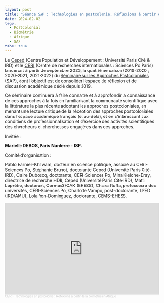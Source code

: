 ```yaml
---
layout: post
title: 'Séance SAP : Technologies en postcolonie. Réflexions à partir de la biométrie en Afrique'
date: 2024-02-02
tags:
  - Postcolonial
  - Biométrie
  - Afrique
  - SAP
tabs: true
---
```


Le [Ceped](https://www.ceped.org/) (Centre Population et Développement :
Université Paris Cité & IRD) et le
[CERI](https://www.sciencespo.fr/ceri/fr.html) (Centre de recherches
internationales : Sciences Po Paris)  lanceront à partir de septembre 2023, la
quatrième saison (2019-2020 ; 2020-2021, 2021-2022) du [Séminaire sur les
Approches
Postcoloniales](https://www.sciencespo.fr/ceri/fr/content/seminaire-sur-les-approches-postcoloniales-sap-1.html)
(SAP), dont l’objectif est de consolider l’espace de réflexion et de discussion
académique dédié depuis 2019.

Ce séminaire continuera à faire connaître et à approfondir la connaissance de
ces approches à la fois en familiarisant la communauté scientifique avec la
littérature la plus récente adoptant les approches postcoloniales, en menant une
lecture critique de la réception des approches postcoloniales dans l’espace
académique français (et au-delà), et en s’intéressant aux conditions de
professionnalisation et d’exercice des activités scientifiques des chercheurs et
chercheuses engagé·es dans ces approches.

Invitée :

**Marielle DEBOS, Paris Nanterre - ISP.**

Comité d’organisation :

Pablo Barnier-Khawam, docteur en science politique, associé au CERI-Sciences Po,
Stéphanie Brunot, doctorante Ceped (Université Paris Cité-IRD), Claire Duboscq,
doctorante, CERI-Sciences Po, Mina Kleiche-Dray, directrice de recherche HDR,
Ceped (Université Paris Cité-IRD), Matti Leprêtre, doctorant, Cermes3/CAK
(EHESS), Chiara Ruffa, professeure des universités, CERI-Sciences Po, Charlotte
Vampo, post-doctorante, LPED (IRD/AMU), Lola Yon-Dominguez, doctorante,
CEMS-EHESS.

<iframe width="100%" height="300" scrolling="no" frameborder="no" allow="autoplay" src="https://w.soundcloud.com/player/?url=https%3A//api.soundcloud.com/tracks/1752906279&color=%23ff5500&auto_play=false&hide_related=false&show_comments=true&show_user=true&show_reposts=false&show_teaser=true&visual=true"></iframe><div style="font-size: 10px; color: #cccccc;line-break: anywhere;word-break: normal;overflow: hidden;white-space: nowrap;text-overflow: ellipsis; font-family: Interstate,Lucida Grande,Lucida Sans Unicode,Lucida Sans,Garuda,Verdana,Tahoma,sans-serif;font-weight: 100;"><a href="https://soundcloud.com/ceri-5" title="CERI" target="_blank" style="color: #cccccc; text-decoration: none;">CERI</a> · <a href="https://soundcloud.com/ceri-5/technologies-en-postcolonie-reflexions-a-partir-de-la-biometrie-en-afrique" title="Technologies en postcolonie : Réflexions à partir de la biométrie en Afrique" target="_blank" style="color: #cccccc; text-decoration: none;">Technologies en postcolonie : Réflexions à partir de la biométrie en Afrique</a></div>
